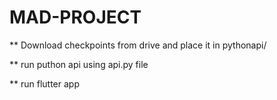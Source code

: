 # MAD-PROJECT

** Download checkpoints from drive and place it in pythonapi/

** run puthon api using api.py file

** run flutter app 

